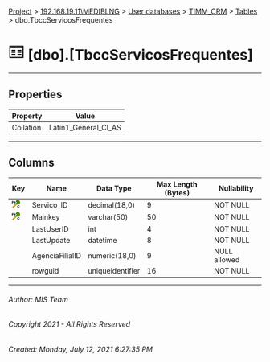 #### 

[Project](../../../../index.md) > [192.168.19.11\\MEDIBLNG](../../../index.md) > [User databases](../../index.md) > [TIMM_CRM](../index.md) > [Tables](Tables.md) > dbo.TbccServicosFrequentes

# ![Tables](../../../../Images/Table32.png) [dbo].[TbccServicosFrequentes]

---

## <a name="#properties"></a>Properties

| Property | Value |
|---|---|
| Collation | Latin1_General_CI_AS |


---

## <a name="#columns"></a>Columns

| Key | Name | Data Type | Max Length (Bytes) | Nullability |
|---|---|---|---|---|
| [![Cluster Primary Key PK_TbccServicosFrequentes: Servico_ID\Mainkey](../../../../Images/pkcluster.png)](#indexes) | Servico_ID | decimal(18,0) | 9 | NOT NULL |
| [![Cluster Primary Key PK_TbccServicosFrequentes: Servico_ID\Mainkey](../../../../Images/pkcluster.png)](#indexes) | Mainkey | varchar(50) | 50 | NOT NULL |
|  | LastUserID | int | 4 | NOT NULL |
|  | LastUpdate | datetime | 8 | NOT NULL |
|  | AgenciaFilialID | numeric(18,0) | 9 | NULL allowed |
|  | rowguid | uniqueidentifier | 16 | NOT NULL |


---

###### Author:  MIS Team

###### Copyright 2021 - All Rights Reserved

###### Created: Monday, July 12, 2021 6:27:35 PM

